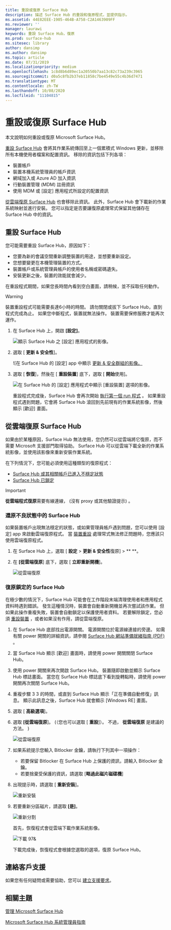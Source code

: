 ```yaml
---
title: 重設或復原 Surface Hub
description: 描述 Surface Hub 的重設和復原程式，並提供指示。
ms.assetid: 44E82EEE-1905-464B-A758-C2A1463909FF
ms.reviewer: ''
manager: laurawi
keywords: 重設 Surface Hub，復原
ms.prod: surface-hub
ms.sitesec: library
author: dansimp
ms.author: dansimp
ms.topic: article
ms.date: 07/31/2019
ms.localizationpriority: medium
ms.openlocfilehash: 1c8d8b6d89ec1a20550b7aa13c82c73a239c3965
ms.sourcegitcommit: d0a5c8fb2b37eb11858c7be4549e55c4b36d7471
ms.translationtype: MT
ms.contentlocale: zh-TW
ms.lasthandoff: 10/08/2020
ms.locfileid: "11104815"
---
```

# 重設或復原 Surface Hub

本文說明如何重設或復原 Microsoft Surface Hub。  

[重設 Surface Hub](#reset-a-surface-hub) 會將其作業系統傳回至上一個累積式 Windows 更新，並移除所有本機使用者檔案和配置資訊。 移除的資訊包括下列各項：

- 裝置帳戶
- 裝置本機系統管理員的帳戶資訊
- 網域加入或 Azure AD 加入資訊
- 行動裝置管理 (MDM) 註冊資訊
- 使用 MDM 或 [設定] 應用程式所設定的配置資訊

[從雲端復原 Surface Hub](#recover-a-surface-hub-from-the-cloud) 也會移除此資訊。 此外，Surface Hub 會下載新的作業系統映射並進行安裝。 您可以指定是否要讓復原處理常式保留其他儲存在 Surface Hub 中的資訊。

## 重設 Surface Hub

您可能需要重設 Surface Hub，原因如下：

- 您要為新的會議空間重新調整裝置的用途，並想要重新設定。
- 您想要變更在本機管理裝置的方式。
- 裝置帳戶或系統管理員帳戶的使用者名稱或密碼遺失。
- 安裝更新之後，裝置的效能就會減少。

在重設程式期間，如果您長時間內看到空白畫面，請稍候，並不採取任何動作。

> [!WARNING]
> 裝置重設程式可能需要長達6小時的時間。 請勿關閉或拔下 Surface Hub，直到程式完成為止。 如果您中斷程式，裝置就無法操作。 裝置需要保修服務才能再次運作。

1. 在 Surface Hub 上，開啟 **\[設定\]**。

   ![顯示 Surface Hub 之 [設定] 應用程式的影像。](images/sh-settings.png)

1. 選取 [ **更新 & 安全性**]。

   ![在 Surface Hub 的 [設定] app 中顯示 [更新 & 安全群組的影像。](images/sh-settings-update-security.png)

1. 選取 [ **恢復**]，然後在 [ **重設裝置**] 底下，選取 [ **開始**使用]。

   ![在 Surface Hub 的 [設定] 應用程式中顯示 [重設裝置] 選項的影像。](images/sh-settings-reset-device.png)

   重設程式完成後，Surface Hub 會再次開始 [執行第一個 run 程式](first-run-program-surface-hub.md) 。 如果重設程式遇到問題，它會將 Surface Hub 滾回到先前現有的作業系統影像，然後顯示 [歡迎] 畫面。

<span id="cloud-recovery" />

## 從雲端復原 Surface Hub

如果由於某種原因，Surface Hub 無法使用，您仍然可以從雲端將它復原，而不需要 Microsoft 支援部門取得協助。 Surface Hub 可以從雲端下載全新的作業系統影像，並使用該影像來重新安裝作業系統。

在下列情況下，您可能必須使用這種類型的復原程式：

- [Surface Hub 或其相關帳戶已進入不穩定狀態](#recover-a-surface-hub-in-a-bad-state)
- [Surface Hub 已鎖定](#recover-a-locked-surface-hub)

>[!IMPORTANT]
>**從雲端程式復原**需要有線連線， (沒有 proxy 或其他驗證提示) 。

### 還原不良狀態中的 Surface Hub

如果裝置帳戶出現無法穩定的狀態，或如果管理員帳戶遇到問題，您可以使用 [設定] app 來啟動雲端復原程式。 當 [裝置重設](#reset-a-surface-hub) 處理常式無法修正問題時，您應該只使用雲端復原程式。

1. 在 Surface Hub 上，選取 [ **設定** &gt; **更新 & 安全性**復原] &gt; ** **。

1. 在 **[從雲端復原**] 底下，選取 [ **立即重新開機**]。

   ![從雲端復原](images/recover-from-the-cloud.png)

### 復原鎖定的 Surface Hub

在極少數的情況下，Surface Hub 可能會在工作階段末端清理使用者和應用程式資料時遇到錯誤。 發生這種情況時，裝置會自動重新開機並再次嘗試該作業。 但如果此操作重複失敗，裝置會自動鎖定以保護使用者資料。 若要解除鎖定，您必須 [重設裝置](#reset-a-surface-hub) ，或者如果沒有作用，請從雲端復原。

1. 在 Surface Hub 底部找出電源開關。 電源開關位於電源線連接的旁邊。 如需有關 power 開關的詳細資訊，請參閱 [Surface Hub 網站準備就緒指南 (PDF) ](surface-hub-site-readiness-guide.md)。

1. 當 Surface Hub 顯示 [歡迎] 畫面時，請使用 power 開關關閉 Surface Hub。

1. 使用 power 開關來再次開啟 Surface Hub。 裝置隨即啟動並顯示 Surface Hub 標誌畫面。 當您在 Surface Hub 標誌底下看到旋轉點時，請使用 power 開關再次關閉 Surface Hub。  

1. 重複步驟 3 3 的時間，或直到 Surface Hub 顯示「正在準備自動修復」訊息。 顯示此訊息之後，Surface Hub 就會顯示 [Windows RE] 畫面。

1. 選取 [ **高級選項**]。

1. 選取 **[從雲端復原**]。  (（您也可以選取 [ **重設**]）。 不過， **從雲端復原** 是建議的方法。 ) 

   ![從雲端復原](images/recover-from-cloud.png)
1. 如果系統提示您輸入 Bitlocker 金鑰，請執行下列其中一項操作：

   - 若要保留 Bitlocker 在 Surface Hub 上保護的資訊，請輸入 Bitlocker 金鑰。
   - 若要捨棄受保護的資訊，請選取 [**略過此磁片磁碟機**]  

1. 出現提示時，請選取 [ **重新安裝**]。

    ![重新安裝](images/reinstall.png)

1. 若要重新分區磁片，請選取 **[是]**。

   ![重新分割](images/repartition.png)

   首先，恢復程式會從雲端下載作業系統影像。  

   ![下載 97&](images/recover-progress.png)

   下載完成後，恢復程式會根據您選取的選項，復原 Surface Hub。
   

## 連絡客戶支援

如果您有任何疑問或需要協助，您可以 [建立支援要求](https://support.microsoft.com/supportforbusiness/productselection)。


## 相關主題

[管理 Microsoft Surface Hub](manage-surface-hub.md)

[Microsoft Surface Hub 系統管理員指南](surface-hub-administrators-guide.md)
